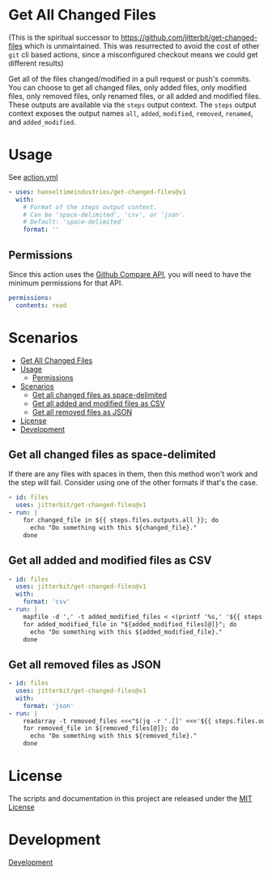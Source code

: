 <!-- <p align="center">
  <a href="https://github.com/hanseltimeindustries/get-changed-files/actions"><img alt="hanseltimeindustries/get-changed-files status" src="https://github.com/hanseltimeindustries/get-changed-files/workflows/Test/badge.svg"></a>
</p> -->

# Get All Changed Files

(This is the spiritual successor to https://github.com/jitterbit/get-changed-files which is unmaintained.  This was resurrected to avoid the cost
of other `git` cli based actions, since a misconfigured checkout means we could get different results)

Get all of the files changed/modified in a pull request or push's commits.
You can choose to get all changed files, only added files, only modified files, only removed files, only renamed files, or all added and modified files.
These outputs are available via the `steps` output context.
The `steps` output context exposes the output names `all`, `added`, `modified`, `removed`, `renamed`, and `added_modified`.

# Usage

See [action.yml](action.yml)

```yaml
- uses: hanseltimeindustries/get-changed-files@v1
  with:
    # Format of the steps output context.
    # Can be 'space-delimited', 'csv', or 'json'.
    # Default: 'space-delimited'
    format: ''
```

## Permissions

Since this action uses the [Github Compare API](https://docs.github.com/en/rest/commits/commits?apiVersion=2022-11-28#compare-two-commits), you will
need to have the minimum permissions for that API.

```yaml
permissions:
  contents: read
```

# Scenarios

- [Get All Changed Files](#get-all-changed-files)
- [Usage](#usage)
  - [Permissions](#permissions)
- [Scenarios](#scenarios)
  - [Get all changed files as space-delimited](#get-all-changed-files-as-space-delimited)
  - [Get all added and modified files as CSV](#get-all-added-and-modified-files-as-csv)
  - [Get all removed files as JSON](#get-all-removed-files-as-json)
- [License](#license)
- [Development](#development)

## Get all changed files as space-delimited

If there are any files with spaces in them, then this method won't work and the step will fail.
Consider using one of the other formats if that's the case.

```yaml
- id: files
  uses: jitterbit/get-changed-files@v1
- run: |
    for changed_file in ${{ steps.files.outputs.all }}; do
      echo "Do something with this ${changed_file}."
    done
```

## Get all added and modified files as CSV

```yaml
- id: files
  uses: jitterbit/get-changed-files@v1
  with:
    format: 'csv'
- run: |
    mapfile -d ',' -t added_modified_files < <(printf '%s,' '${{ steps.files.outputs.added_modified }}')
    for added_modified_file in "${added_modified_files[@]}"; do
      echo "Do something with this ${added_modified_file}."
    done
```

## Get all removed files as JSON

```yaml
- id: files
  uses: jitterbit/get-changed-files@v1
  with:
    format: 'json'
- run: |
    readarray -t removed_files <<<"$(jq -r '.[]' <<<'${{ steps.files.outputs.removed }}')"
    for removed_file in ${removed_files[@]}; do
      echo "Do something with this ${removed_file}."
    done
```

# License

The scripts and documentation in this project are released under the [MIT License](LICENSE)

# Development

[Development](./DEVELOPMENT.md)